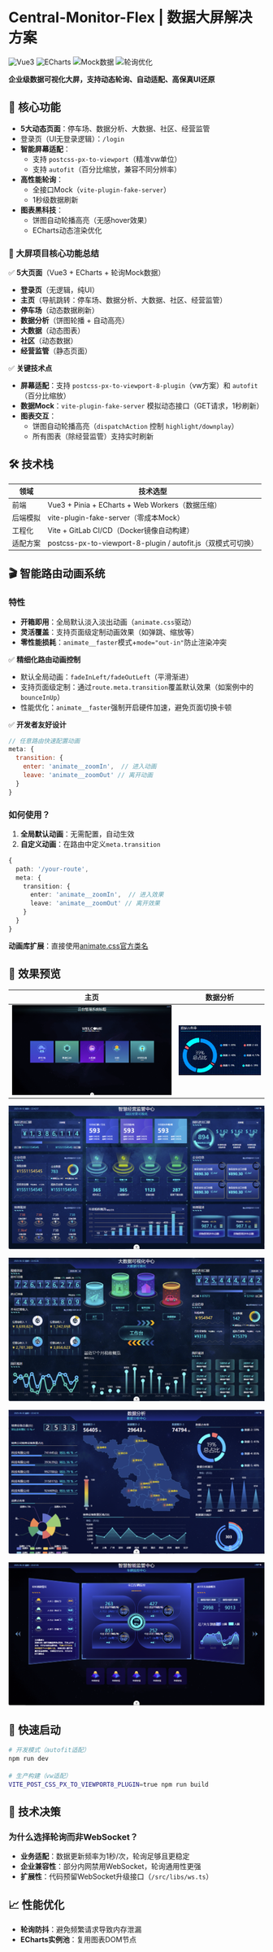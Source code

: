 # Central-Monitor-Flex | 数据大屏解决方案  

![Vue3](https://img.shields.io/badge/Vue3-4FC08D?logo=vue.js)  ![ECharts](https://img.shields.io/badge/ECharts-AA344D?logo=apache)  ![Mock数据](https://img.shields.io/badge/MockData-100%Coverage-green) ![轮询优化](https://img.shields.io/badge/轮询延迟-1s以内-blue)  

**企业级数据可视化大屏，支持动态轮询、自动适配、高保真UI还原**  

## 🌟 核心功能  

- **5大动态页面**：停车场、数据分析、大数据、社区、经营监管  
- 登录页（UI无登录逻辑）：`/login`
- **智能屏幕适配**：  
  - 支持 `postcss-px-to-viewport`（精准vw单位）  
  - 支持 `autofit`（百分比缩放，兼容不同分辨率）  
- **高性能轮询**：  
  - 全接口Mock（`vite-plugin-fake-server`）  
  - 1秒级数据刷新
- **图表黑科技**：  
  - 饼图自动轮播高亮（无感hover效果）  
  - ECharts动态渲染优化  

### **📌 大屏项目核心功能总结**  

✅ **5大页面**（Vue3 + ECharts + 轮询Mock数据）  
- **登录页**（无逻辑，纯UI）  
- **主页**（导航跳转：停车场、数据分析、大数据、社区、经营监管）  
- **停车场**（动态数据刷新）  
- **数据分析**（饼图轮播 + 自动高亮）  
- **大数据**（动态图表）  
- **社区**（动态数据）  
- **经营监管**（静态页面）  

✅ **关键技术点**  
- **屏幕适配**：支持 `postcss-px-to-viewport-8-plugin`（vw方案）和 `autofit`（百分比缩放）  
- **数据Mock**：`vite-plugin-fake-server` 模拟动态接口（GET请求，1秒刷新）  
- **图表交互**：  
  - 饼图自动轮播高亮（`dispatchAction` 控制 `highlight/downplay`）  
  - 所有图表（除经营监管）支持实时刷新  

## 🛠️ 技术栈  
| 领域     | 技术选型                                                     |
| -------- | ------------------------------------------------------------ |
| 前端     | Vue3 + Pinia + ECharts + Web Workers（数据压缩）             |
| 后端模拟 | vite-plugin-fake-server（零成本Mock）                        |
| 工程化   | Vite + GitLab CI/CD（Docker镜像自动构建）                    |
| 适配方案 | postcss-px-to-viewport-8-plugin / autofit.js（双模式可切换） |

## 🎬 智能路由动画系统  
### 特性  
- **开箱即用**：全局默认淡入淡出动画（`animate.css`驱动）  
- **灵活覆盖**：支持页面级定制动画效果（如弹跳、缩放等）  
- **零性能损耗**：`animate__faster`模式+`mode="out-in"`防止渲染冲突  

✅ **精细化路由动画控制**

- 默认全局动画：`fadeInLeft/fadeOutLeft`（平滑渐进）
- 支持页面级定制：通过`route.meta.transition`覆盖默认效果（如案例中的`bounceInUp`）
- 性能优化：`animate__faster`强制开启硬件加速，避免页面切换卡顿

✅ **开发者友好设计**

```javascript
// 任意路由快速配置动画  
meta: {
  transition: {
    enter: 'animate__zoomIn',  // 进入动画  
    leave: 'animate__zoomOut' // 离开动画  
  }
}
```

### 如何使用？  
1. **全局默认动画**：无需配置，自动生效  
2. **自定义动画**：在路由中定义`meta.transition`  
```ts
{
  path: '/your-route',
  meta: {
    transition: {
      enter: 'animate__zoomIn',  // 进入效果  
      leave: 'animate__zoomOut' // 离开效果  
    }
  }
}
```

**动画库扩展**：直接使用[animate.css官方类名](https://animate.style/)

## 📸 效果预览  

| 主页                                                         | 数据分析                                       |
| ------------------------------------------------------------ | ---------------------------------------------- |
| ![image-20250602221902683](./images/image-20250602221902683.png) | ![QQ202562-22205](./images/QQ202562-22205.gif) |

![image-20250602224251164](./images/image-20250602224305427.png)

![image-20250602224239370](./images/image-20250602224239370.png)

![image-20250602224218621](./images/image-20250602224218621.png)

![image-20250602224204600](./images/image-20250602224204600.png)

## 🚀 快速启动  

```bash  
# 开发模式（autofit适配）  
npm run dev  

# 生产构建（vw适配）  
VITE_POST_CSS_PX_TO_VIEWPORT8_PLUGIN=true npm run build  
```

## 🤔 技术决策  
### 为什么选择轮询而非WebSocket？  
- **业务适配**：数据更新频率为1秒/次，轮询足够且更稳定  
- **企业兼容性**：部分内网禁用WebSocket，轮询通用性更强  
- **扩展性**：代码预留WebSocket升级接口（`/src/libs/ws.ts`）  

## 📈 性能优化  
- **轮询防抖**：避免频繁请求导致内存泄漏  
- **ECharts实例池**：复用图表DOM节点  

